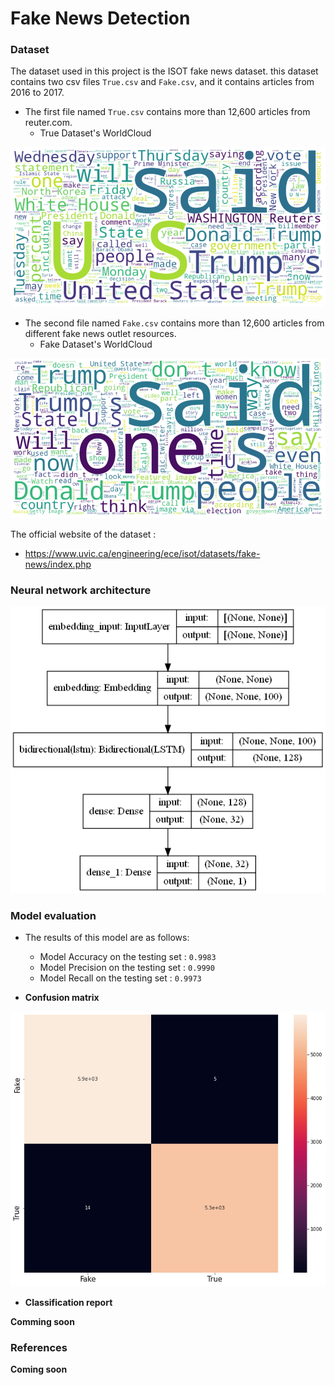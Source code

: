 # Fake News Detection
### Dataset
The dataset used in this project is the ISOT fake news dataset. this dataset contains two  csv files `True.csv` and `Fake.csv`, and it contains articles from 2016 to 2017.
* The first file named `True.csv` contains more than 12,600 articles from reuter.com.
  - True Dataset's WorldCloud


![WorldCloud1](https://github.com/MouadNid01/FakeNewsDetection/blob/main/True%20dataset's%20world%20cloud.png?raw=true)
* The second file named `Fake.csv` contains more than 12,600 articles from different fake news outlet resources.
  - Fake Dataset's WorldCloud


![WorldCloud2](https://github.com/MouadNid01/FakeNewsDetection/blob/main/fake%20dataset's%20world%20cloud.png?raw=true)


The official website of the dataset :
  - https://www.uvic.ca/engineering/ece/isot/datasets/fake-news/index.php

### Neural network architecture

![Architecture](https://github.com/MouadNid01/FakeNewsDetection/blob/main/model_schema.png?raw=true)

### Model evaluation
* The results of this model are as follows:
  - Model Accuracy on the testing set : `0.9983`
  - Model Precision on the testing set : `0.9990`
  - Model Recall on the testing set :  `0.9973`

* **Confusion matrix**

![matrix](https://github.com/MouadNid01/FakeNewsDetection/blob/main/Confusion_matrix.png?raw=true)

* **Classification report** 

**Comming soon**
### References

**Coming soon**